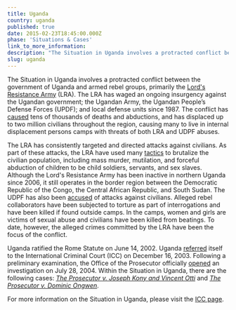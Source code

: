```yaml
---
title: Uganda
country: uganda
published: true
date: 2015-02-23T18:45:00.000Z
phase: 'Situations & Cases'
link_to_more_information:
description: "The Situation in Uganda involves a protracted conflict between the government of Uganda and armed rebel groups, primarily the Lord's Resistance Army. Within the Ugandan Situation, there are two ongoing cases."
slug: uganda
---
```



The Situation in Uganda involves a protracted conflict between the government of Uganda and armed rebel groups, primarily the [Lord's Resistance Army](http://www.theguardian.com/katine/2007/oct/20/about.uganda) (LRA). The LRA has waged an ongoing insurgency against the Ugandan government; the Ugandan Army, the Ugandan People’s Defense Forces (UPDF); and local defense units since 1987. The conflict has [caused](http://www.theguardian.com/global-development/poverty-matters/2012/jan/24/northern-uganda-displaced-people-out-in-cold) tens of thousands of deaths and abductions, and has displaced up to two million civilians throughout the region, causing many to live in internal displacement persons camps with threats of both LRA and UDPF abuses.

The LRA has consistently targeted and directed attacks against civilians. As part of these attacks, the LRA have used many [tactics](https://www.hrw.org/reports/2005/uganda0905/5.htm) to brutalize the civilian population, including mass murder, mutilation, and forceful abduction of children to be child soldiers, servants, and sex slaves. Although the Lord's Resistance Army has been inactive in northern Uganda since 2006, it still operates in the border region between the Democratic Republic of the Congo, the Central African Republic, and South Sudan. The UDPF has also been [accused](https://www.hrw.org/news/2004/02/04/icc-investigate-all-sides-uganda) of attacks against civilians. Alleged rebel collaborators have been subjected to torture as part of interrogations and have been killed if found outside camps. In the camps, women and girls are victims of sexual abuse and civilians have been killed from beatings. To date, however, the alleged crimes committed by the LRA have been the focus of the conflict.

Uganda ratified the Rome Statute on June 14, 2002. Uganda [referred](https://www.legal-tools.org/uploads/tx_ltpdb/ICCPresident_of_Uganda_01.pdf)&nbsp;itself to the International Criminal Court (ICC) on December 16, 2003. Following a preliminary examination, the Office of the Prosecutor officially [opened](https://www.icc-cpi.int/Pages/item.aspx?name=prosecutor%20of%20the%20international%20criminal%20court%20opens%20an%20investigation%20into%20nothern%20uganda) an investigation on July 28, 2004. Within the Situation in Uganda, there are the following cases: [*The Prosecutor v. Joseph Kony and Vincent Otti*](https://www.aba-icc.org/cases/case/the-prosecutor-v-kony-et-al/) and [*The Prosecutor v. Dominic Ongwen*](https://www.aba-icc.org/cases/case/the-prosecutor-v-ongwen/).

For more information on the Situation in Uganda, please visit the [ICC page](http://www.icc-cpi.int/en_menus/icc/situations%20and%20cases/situations/situation%20icc%200204/Pages/situation%20index.aspx).